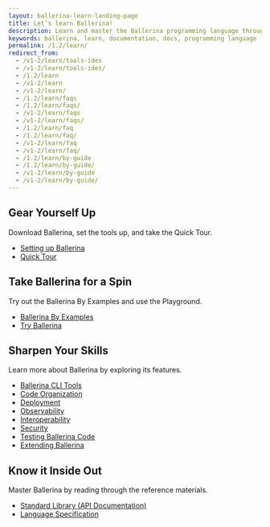 ```yaml
---
layout: ballerina-learn-landing-page
title: Let’s learn Ballerina!
description: Learn and master the Ballerina programming language through setting up, Ballerina by examples, the standard library or API documentation, and how to guides.
keywords: ballerina, learn, documentation, docs, programming language
permalink: /1.2/learn/
redirect_from:
  - /v1-2/learn/tools-ides
  - /v1-2/learn/tools-ides/
  - /1.2/learn
  - /v1-2/learn
  - /v1-2/learn/
  - /1.2/learn/faqs
  - /1.2/learn/faqs/
  - /v1-2/learn/faqs
  - /v1-2/learn/faqs/
  - /1.2/learn/faq
  - /1.2/learn/faq/
  - /v1-2/learn/faq
  - /v1-2/learn/faq/
  - /1.2/learn/by-guide
  - /1.2/learn/by-guide/
  - /v1-2/learn/by-guide
  - /v1-2/learn/by-guide/
---
```


<div class="col-sm-6 col-md-6 cLearnPageContentCol">
<h2>Gear Yourself Up</h2>
   <p>Download Ballerina, set the tools up, and take the Quick Tour.</p>

   <ul class="cLearnLandingLinks">
   <li><a href="/1.2/learn/installing-ballerina/" class="cGreenLinkArrow">Setting up Ballerina</a></li>
    <li><a href="/1.2/learn/quick-tour" class="cGreenLinkArrow">Quick Tour</a></li>
   </ul>

</div>

<div class="col-sm-6 col-md-6 cLearnPageContentCol">
<h2>Take Ballerina for a Spin</h2>
    <p>Try out the Ballerina By Examples and use the Playground.</p>

   <ul class="cLearnLandingLinks">
   <li><a href="/1.2/learn/by-example" class="cGreenLinkArrow">Ballerina By Examples</a></li>
     <li><a href="https://play.ballerina.io/" class="cGreenLinkArrow">Try Ballerina</a></li>
   </ul>

</div>

<div class="col-sm-6 col-md-6  cLearnPageContentCol">
<h2>Sharpen Your Skills</h2>
   <p>Learn more about Ballerina by exploring its features.</p>

   <ul class="cLearnLandingLinks">
   <!--<li><a href="/learn/installing-ballerina//" class="cGreenLinkArrow">Ballerina User Guide</a></li>-->
   <li><a href="/1.2/learn/using-the-cli-tools/" class="cGreenLinkArrow">Ballerina CLI Tools</a></li>
   <li><a href="/1.2/learn/structuring-ballerina-code/" class="cGreenLinkArrow">Code Organization</a></li>
    <li><a href="/1.2/learn/deployment/docker/" class="cGreenLinkArrow">Deployment</a></li>
    <li><a href="/1.2/learn/observing-ballerina-code" class="cGreenLinkArrow">Observability</a></li>
    <li><a href="/1.2/learn/calling-java-code-from-ballerina" class="cGreenLinkArrow">Interoperability</a></li>
    <li><a href="/1.2/learn/writing-secure-ballerina-code" class="cGreenLinkArrow">Security</a></li>
    <li><a href="/1.2/learn/testing-ballerina-code/testing-quick-start" class="cGreenLinkArrow">Testing Ballerina Code</a></li>
    <li><a href="/1.2/learn/extending-with-compiler-extensions" class="cGreenLinkArrow">Extending Ballerina</a></li>
   </ul>

</div>

<div class="col-sm-6 col-md-6 cLearnPageContentCol">
<h2>Know it Inside Out</h2>
   <p>Master Ballerina by reading through the reference materials.</p>

   <ul class="cLearnLandingLinks">
   <li><a href="/1.2/learn/api-docs/ballerina/" class="cGreenLinkArrow">Standard Library (API Documentation)</a></li>
   <li><a href="/spec/" class="cGreenLinkArrow">Language Specification</a></li>
    <!--<li><a href="/learn/style-guide/" class="cGreenLinkArrow">Style Guide</a></li>
    <li><a href="/learn/cli-commands/" class="cGreenLinkArrow">CLI Guide</a></li>-->
   </ul>

</div>




